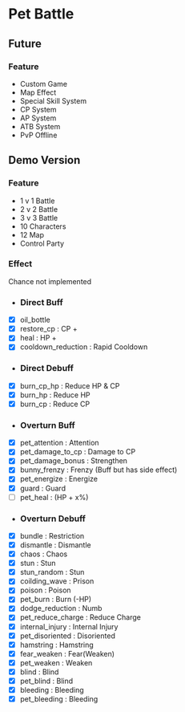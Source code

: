 # Pet Battle
## Future
### Feature
- Custom Game
- Map Effect
- Special Skill System
- CP System
- AP System
- ATB System
- PvP Offline
## Demo Version
### Feature
- 1 v 1 Battle 
- 2 v 2 Battle
- 3 v 3 Battle
- 10 Characters
- 12 Map
- Control Party
### Effect 
Chance not implemented
- ### Direct Buff
- [x] oil_bottle 
- [x] restore_cp : CP +
- [x] heal : HP +
- [x] cooldown_reduction : Rapid Cooldown
- ### Direct Debuff
- [x] burn_cp_hp : Reduce HP & CP 
- [x] burn_hp : Reduce HP 
- [x] burn_cp : Reduce CP 
- ### Overturn Buff
- [x] pet_attention : Attention
- [x] pet_damage_to_cp : Damage to CP 
- [x] pet_damage_bonus : Strengthen
- [x] bunny_frenzy : Frenzy (Buff but has side effect)
- [x] pet_energize : Energize
- [x] guard : Guard
- [ ] pet_heal : (HP + x%)
- ### Overturn Debuff
- [x] bundle : Restriction
- [x] dismantle : Dismantle
- [x] chaos : Chaos
- [x] stun : Stun
- [x] stun_random : Stun
- [x] coilding_wave : Prison
- [x] poison : Poison
- [x] pet_burn : Burn (-HP)
- [x] dodge_reduction : Numb
- [x] pet_reduce_charge : Reduce Charge
- [x] internal_injury : Internal Injury
- [x] pet_disoriented : Disoriented
- [x] hamstring : Hamstring
- [x] fear_weaken : Fear(Weaken) 
- [x] pet_weaken : Weaken
- [x] blind : Blind
- [x] pet_blind : Blind
- [x] bleeding : Bleeding
- [x] pet_bleeding : Bleeding
